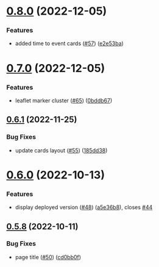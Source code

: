 # [0.8.0](https://github.com/EddieHubCommunity/EddieHubLive/compare/v0.7.0...v0.8.0) (2022-12-05)


### Features

* added time to event cards ([#57](https://github.com/EddieHubCommunity/EddieHubLive/issues/57)) ([e2e53ba](https://github.com/EddieHubCommunity/EddieHubLive/commit/e2e53baa31369962bede3ab511f1d6eb5854abc4))



# [0.7.0](https://github.com/EddieHubCommunity/EddieHubLive/compare/v0.6.1...v0.7.0) (2022-12-05)


### Features

* leaflet marker cluster ([#65](https://github.com/EddieHubCommunity/EddieHubLive/issues/65)) ([0bddb67](https://github.com/EddieHubCommunity/EddieHubLive/commit/0bddb676381b819d7b9e817ba30b5fb732dd2427))



## [0.6.1](https://github.com/EddieHubCommunity/EddieHubLive/compare/v0.6.0...v0.6.1) (2022-11-25)


### Bug Fixes

* update cards layout ([#55](https://github.com/EddieHubCommunity/EddieHubLive/issues/55)) ([185dd38](https://github.com/EddieHubCommunity/EddieHubLive/commit/185dd3852c85367bfab34d544e5046b1ec5dfb1e))



# [0.6.0](https://github.com/EddieHubCommunity/EddieHubLive/compare/v0.5.8...v0.6.0) (2022-10-13)


### Features

* display deployed version ([#48](https://github.com/EddieHubCommunity/EddieHubLive/issues/48)) ([a5e36b8](https://github.com/EddieHubCommunity/EddieHubLive/commit/a5e36b80ec49e1145d784c4ec0250b2b8008af52)), closes [#44](https://github.com/EddieHubCommunity/EddieHubLive/issues/44)



## [0.5.8](https://github.com/EddieHubCommunity/EddieHubLive/compare/v0.5.7...v0.5.8) (2022-10-11)


### Bug Fixes

* page title ([#50](https://github.com/EddieHubCommunity/EddieHubLive/issues/50)) ([cd0bb0f](https://github.com/EddieHubCommunity/EddieHubLive/commit/cd0bb0f32e1263c66364df7c3e78884636812e20))



